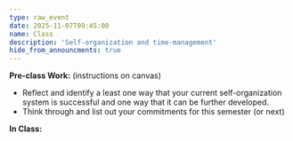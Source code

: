 ```yaml
---
type: raw_event
date: 2025-11-07T09:45:00
name: Class
description: 'Self-organization and time-management'
hide_from_announcments: true
---
```


**Pre-class Work:** (instructions on canvas)
* Reflect and identify a least one way that your current self-organization system is successful and one way that it can be further developed.
* Think through and list out your commitments for this semester (or next)


**In Class:**
<!-- * Guests: [Meaghan Fallano](https://academicresourcecenter.harvard.edu/people/meaghan-fallano){:target="_blank"}{:rel="noopener noreferrer"}, Assistant Director for STEM Support at [Harvard Academic Resource Center (ARC)](https://academicresourcecenter.harvard.edu/){:target="_blank"}{:rel="noopener noreferrer"}. -->




